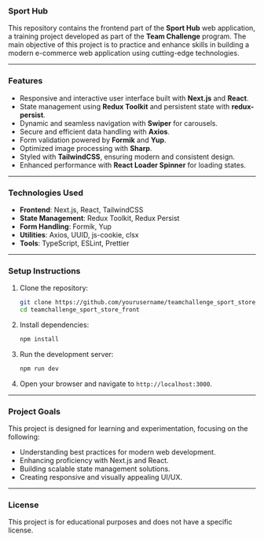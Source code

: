 ### Sport Hub

This repository contains the frontend part of the **Sport Hub** web application, a training project developed as part of the **Team Challenge** program. The main objective of this project is to practice and enhance skills in building a modern e-commerce web application using cutting-edge technologies.

---

### **Features**

- Responsive and interactive user interface built with **Next.js** and **React**.
- State management using **Redux Toolkit** and persistent state with **redux-persist**.
- Dynamic and seamless navigation with **Swiper** for carousels.
- Secure and efficient data handling with **Axios**.
- Form validation powered by **Formik** and **Yup**.
- Optimized image processing with **Sharp**.
- Styled with **TailwindCSS**, ensuring modern and consistent design.
- Enhanced performance with **React Loader Spinner** for loading states.

---

### **Technologies Used**

- **Frontend**: Next.js, React, TailwindCSS
- **State Management**: Redux Toolkit, Redux Persist
- **Form Handling**: Formik, Yup
- **Utilities**: Axios, UUID, js-cookie, clsx
- **Tools**: TypeScript, ESLint, Prettier

---

### **Setup Instructions**

1. Clone the repository:

   ```bash
   git clone https://github.com/yourusername/teamchallenge_sport_store_front.git
   cd teamchallenge_sport_store_front
   ```

2. Install dependencies:

   ```bash
   npm install
   ```

3. Run the development server:

   ```bash
   npm run dev
   ```

4. Open your browser and navigate to `http://localhost:3000`.

---

### **Project Goals**

This project is designed for learning and experimentation, focusing on the following:

- Understanding best practices for modern web development.
- Enhancing proficiency with Next.js and React.
- Building scalable state management solutions.
- Creating responsive and visually appealing UI/UX.

---

### **License**

This project is for educational purposes and does not have a specific license.
